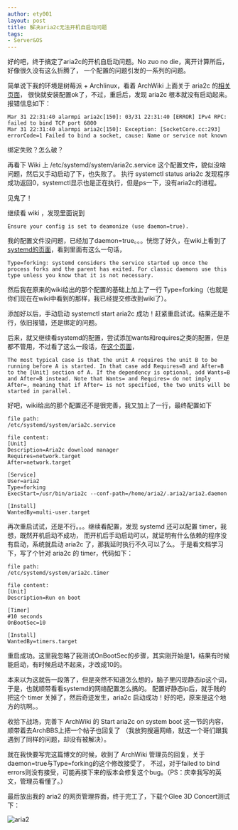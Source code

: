 ```yaml
---
author: ety001
layout: post
title: 解决aria2c无法开机自启动问题
tags:
- Server&OS
---
```


好的吧，终于搞定了aria2c的开机自启动问题。No zuo no die，离开计算所后，好像很久没有这么折腾了，
一个配置的问题引发的一系列的问题。

简单说下我的环境是树莓派 + Archlinux，看着 ArchWiki 上面关于 aria2c 的[相关页面](https://wiki.archlinux.org/index.php/Aria2#Start_aria2c_on_system_boot)，
很快就安装配置ok了，不过，重启后，发现 aria2c 根本就没有启动起来。报错信息如下：

```
Mar 31 22:31:40 alarmpi aria2c[150]: 03/31 22:31:40 [ERROR] IPv4 RPC: failed to bind TCP port 6800
Mar 31 22:31:40 alarmpi aria2c[150]: Exception: [SocketCore.cc:293] errorCode=1 Failed to bind a socket, cause: Name or service not known
```

绑定失败？怎么破？

再看下 Wiki 上 /etc/systemd/system/aria2c.service 这个配置文件，貌似没啥问题，然后又手动启动了下，也失败了。
执行 systemctl status aria2c 发现程序成功返回0，systemctl显示也是正在执行，但是ps一下，没有aria2c的进程。

见鬼了！

继续看 wiki ，发现里面说到

```
Ensure your config is set to deamonize (use daemon=true).
```

我的配置文件没问题，已经加了daemon=true。。。恍惚了好久，在wiki上看到了[systemd的页面](https://wiki.archlinux.org/index.php/Systemd#Service_types)，看到里面有这么一句话，

```
Type=forking: systemd considers the service started up once the process forks and the parent has exited. For classic daemons use this type unless you know that it is not necessary.
```

然后我在原来的wiki给出的那个配置的基础上加上了一行 Type=forking（也就是你们现在在wiki中看到的那样，我已经提交修改到wiki了）。

添加好以后，手动启动 systemctl start aria2c 成功！赶紧重启试试。结果还是不行，依旧报错，还是绑定的问题。

后来，就又继续看systemd的配置，尝试添加wants和requires之类的配置，但是都不管用，不过看了这么一段话，在[这个页面](https://wiki.archlinux.org/index.php/Systemd#Service_types)，

```
The most typical case is that the unit A requires the unit B to be running before A is started. In that case add Requires=B and After=B to the [Unit] section of A. If the dependency is optional, add Wants=B and After=B instead. Note that Wants= and Requires= do not imply After=, meaning that if After= is not specified, the two units will be started in parallel.
```

好吧，wiki给出的那个配置还不是很完善，我又加上了一行，最终配置如下

```
file path:
/etc/systemd/system/aria2c.service

file content:
[Unit]
Description=Aria2c download manager
Requires=network.target
After=network.target

[Service]
User=aria2
Type=forking
ExecStart=/usr/bin/aria2c --conf-path=/home/aria2/.aria2/aria2.daemon

[Install]
WantedBy=multi-user.target
```

再次重启试试，还是不行。。。继续看配置，发现 systemd 还可以配置 timer，我想，既然开机启动不成功，
而开机后手动启动可以，就证明有什么依赖的程序没有启动，系统就启动 aria2c 了，那我延时执行不久可以了么。
于是看文档学习下，写了个针对 aria2c 的 timer，代码如下：

```
file path:
/etc/systemd/system/aria2c.timer

file content:
[Unit]
Description=Run on boot

[Timer]
#10 seconds
OnBootSec=10

[Install]
WantedBy=timers.target
```

重启成功。这里我忽略了我测试OnBootSec的步骤，其实刚开始是1，结果有时候能启动，有时候启动不起来，才改成10的。

本来以为这就告一段落了，但是突然不知道怎么想的，脑子里闪现静态ip这个词，于是，也就顺带看看systemd的网络配置怎么搞的。
配置好静态ip后，就手贱的把这个 timer 关掉了，然后奇迹发生，aria2c 启动成功！好的吧，原来是这个地方的坑啊。。

收拾下战场，完善下 ArchWiki 的 Start aria2c on system boot 这一节的内容，顺带着去ArchBBS上把一个帖子也回复了
（我放狗搜遍网络，就这一个哥们跟我遇到了同样的问题，却没有被解决）。

就在我快要写完这篇博文的时候，收到了 ArchWiki 管理员的回复，关于daemon=true与Type=forking的这个修改接受了，
不过，对于failed to bind errors则没有接受，可能再接下来的版本会修复这个bug。（PS：庆幸我写的英文，管理员看懂了。）

最后放出我的 aria2 的网页管理界面，终于完工了，下载个Glee 3D Concert测试下：

![aria2](/upload/20150401/20150401-1.png)

